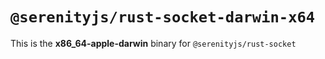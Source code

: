 # `@serenityjs/rust-socket-darwin-x64`

This is the **x86_64-apple-darwin** binary for `@serenityjs/rust-socket`
